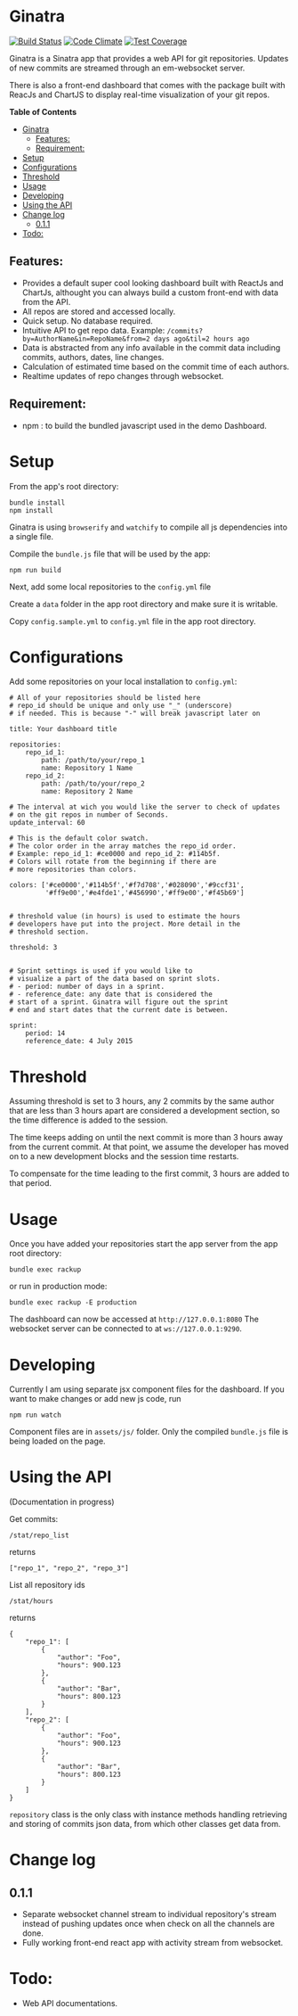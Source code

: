 # Ginatra

[![Build Status](https://travis-ci.org/nathandao/ginatra.svg?branch=master)](https://travis-ci.org/nathandao/ginatra)
[![Code Climate](https://codeclimate.com/github/nathandao/ginatra/badges/gpa.svg)](https://codeclimate.com/github/nathandao/ginatra)
[![Test Coverage](https://codeclimate.com/github/nathandao/ginatra/badges/coverage.svg)](https://codeclimate.com/github/nathandao/ginatra/coverage)

Ginatra is a Sinatra app that provides a web API for git repositories. Updates of new commits are streamed through an em-websocket server.

There is also a front-end dashboard that comes with the package built with ReacJs and ChartJS to display real-time visualization of your git repos.

<!-- markdown-toc start - Don't edit this section. Run M-x markdown-toc-generate-toc again -->
**Table of Contents**

- [Ginatra](#ginatra)
    - [Features:](#features)
    - [Requirement:](#requirement)
- [Setup](#setup)
- [Configurations](#configurations)
- [Threshold](#threshold)
- [Usage](#usage)
- [Developing](#developing)
- [Using the API](#using-the-api)
- [Change log](#change-log)
    - [0.1.1](#011)
- [Todo:](#todo)

<!-- markdown-toc end -->

## Features:
- Provides a default super cool looking dashboard built with ReactJs and ChartJs, althought you can always build a custom front-end with data from the API.
- All repos are stored and accessed locally.
- Quick setup. No database required.
- Intuitive API to get repo data. Example: ```/commits?by=AuthorName&in=RepoName&from=2 days ago&til=2 hours ago```
- Data is abstracted from any info available in the commit data including commits, authors, dates, line changes.
- Calculation of estimated time based on the commit time of each authors.
- Realtime updates of repo changes through websocket.

## Requirement:
- npm : to build the bundled javascript used in the demo Dashboard.

# Setup

From the app's root directory:

    bundle install
    npm install

Ginatra is using ```browserify``` and ```watchify``` to compile all js dependencies into a single file.

Compile the ```bundle.js``` file that will be used by the app:

    npm run build

Next, add some local repositories to the ```config.yml``` file

Create a ```data``` folder in the app root directory and make sure it is writable.

Copy ```config.sample.yml``` to ```config.yml``` file in the app root directory.

# Configurations

Add some repositories on your local installation to ```config.yml```:

    # All of your repositories should be listed here
    # repo_id should be unique and only use "_" (underscore)
    # if needed. This is because "-" will break javascript later on

    title: Your dashboard title

    repositories:
        repo_id_1:
            path: /path/to/your/repo_1
            name: Repository 1 Name
        repo_id_2:
            path: /path/to/your/repo_2
            name: Repository 2 Name

    # The interval at wich you would like the server to check of updates
    # on the git repos in number of Seconds.
    update_interval: 60

    # This is the default color swatch.
    # The color order in the array matches the repo_id order.
    # Example: repo_id_1: #ce0000 and repo_id_2: #114b5f.
    # Colors will rotate from the beginning if there are
    # more repositories than colors.

    colors: ['#ce0000','#114b5f','#f7d708','#028090','#9ccf31',
             '#ff9e00','#e4fde1','#456990','#ff9e00','#f45b69']


    # threshold value (in hours) is used to estimate the hours
    # developers have put into the project. More detail in the
    # threshold section.

    threshold: 3


    # Sprint settings is used if you would like to
    # visualize a part of the data based on sprint slots.
    # - period: number of days in a sprint.
    # - reference_date: any date that is considered the
    # start of a sprint. Ginatra will figure out the sprint
    # end and start dates that the current date is between.

    sprint:
        period: 14
        reference_date: 4 July 2015

# Threshold

Assuming threshold is set to 3 hours, any 2 commits by the same author that are less than 3 hours apart are considered a development section, so the time difference is added to the session.

The time keeps adding on until the next commit is more than 3 hours away from the current commit. At that point, we assume the developer has moved on to a new development blocks and the session time restarts.

To compensate for the time leading to the first commit, 3 hours are added to that period.

# Usage

Once you have added your repositories start the app server from the app root directory:

```
bundle exec rackup
```
or run in production mode:
```
bundle exec rackup -E production
```

The dashboard can now be accessed at ```http://127.0.0.1:8080```
The websocket server can be connected to at ```ws://127.0.0.1:9290```.

# Developing

Currently I am using separate jsx component files for the dashboard. If you want to make changes or add new js code, run

    npm run watch

Component files are in ```assets/js/``` folder. Only the compiled ```bundle.js``` file is being loaded on the page.

# Using the API

(Documentation in progress)

Get commits:

    /stat/repo_list

returns

    ["repo_1", "repo_2", "repo_3"]

List all repository ids

    /stat/hours

returns

    {
        "repo_1": [
            {
                "author": "Foo",
                "hours": 900.123
            },
            {
                "author": "Bar",
                "hours": 800.123
            }
        ],
        "repo_2": [
            {
                "author": "Foo",
                "hours": 900.123
            },
            {
                "author": "Bar",
                "hours": 800.123
            }
        ]
    }

```repository``` class is the only class with instance methods handling retrieving and storing of commits json data, from which other classes get data from.

# Change log

## 0.1.1
- Separate websocket channel stream to individual repository's stream instead of pushing updates once when check on all the channels are done.
- Fully working front-end react app with activity stream from websocket.

# Todo:
- Web API documentations.
